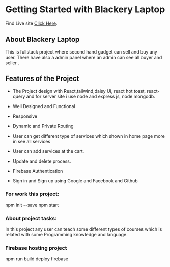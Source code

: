 # Getting Started with Blackery Laptop

Find Live site [Click Here](https://final-assignment-ccd65.web.app/).

## About Blackery Laptop

This is fullstack project where second hand gadget can sell and buy any user. There have also a admin panel where an admin can see all buyer and seller .

## Features of the Project

- The Project design with React,tailwind,daisy Ui, react hot toast, react-query and for server site i use node and express js, node mongodb.

- Well Designed and Functional

- Responsive

- Dynamic and Private Routing

- User can get different type of services which shown in home page more in see all services

- User can add services at the cart.

- Update and delete process.

- Firebase Authentication

- Sign in and Sign up using Google and Facebook and Github

### For work this project:

npm init --save
npm start

### About project tasks:

In this project any user can teach some different types of courses which is related with some Programming knowledge and language.

### Firebase hosting project

npm run build
deploy firebase
